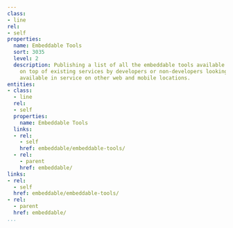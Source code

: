 ```yaml
---
class:
- line
rel:
- self
properties:
  name: Embeddable Tools
  sort: 3035
  level: 2
  description: Publishing a list of all the embeddable tools available for deployment
    on top of existing services by developers or non-developers looking to embed features
    available in service on other web and mobile locations.
entities:
- class:
  - line
  rel:
  - self
  properties:
    name: Embeddable Tools
  links:
  - rel:
    - self
    href: embeddable/embeddable-tools/
  - rel:
    - parent
    href: embeddable/
links:
- rel:
  - self
  href: embeddable/embeddable-tools/
- rel:
  - parent
  href: embeddable/
...
```

